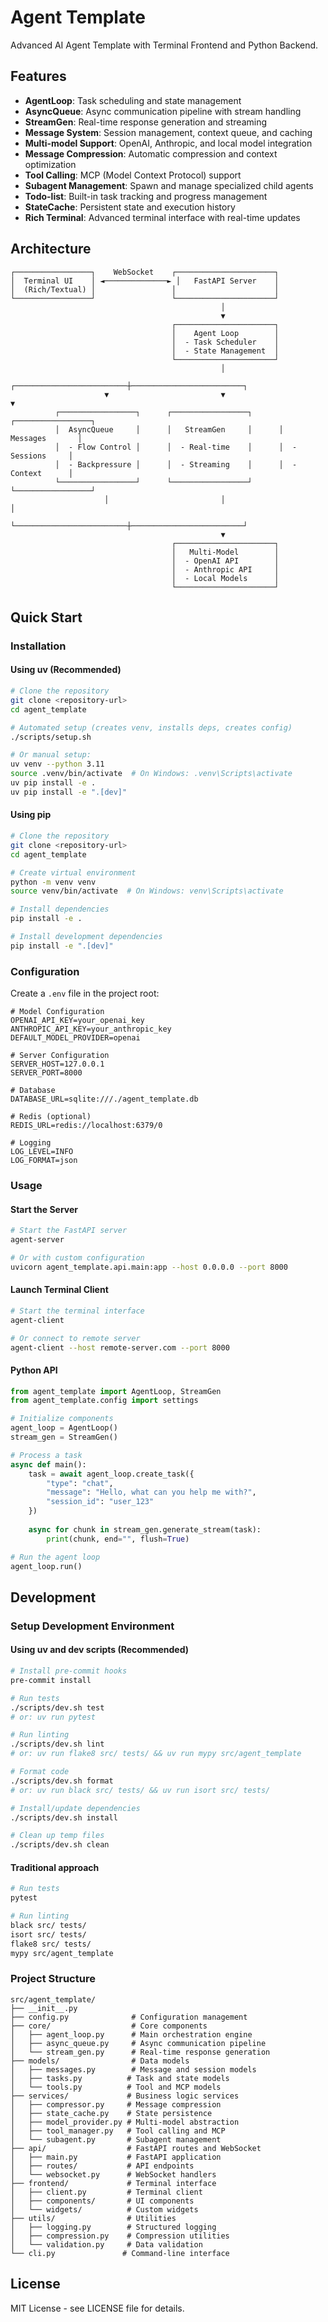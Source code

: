 # Agent Template

Advanced AI Agent Template with Terminal Frontend and Python Backend.

## Features

- **AgentLoop**: Task scheduling and state management
- **AsyncQueue**: Async communication pipeline with stream handling
- **StreamGen**: Real-time response generation and streaming
- **Message System**: Session management, context queue, and caching
- **Multi-model Support**: OpenAI, Anthropic, and local model integration
- **Message Compression**: Automatic compression and context optimization
- **Tool Calling**: MCP (Model Context Protocol) support
- **Subagent Management**: Spawn and manage specialized child agents
- **Todo-list**: Built-in task tracking and progress management
- **StateCache**: Persistent state and execution history
- **Rich Terminal**: Advanced terminal interface with real-time updates

## Architecture

```
┌─────────────────┐    WebSocket    ┌──────────────────────┐
│  Terminal UI    │ ◄──────────────► │   FastAPI Server    │
│  (Rich/Textual) │                 │                      │
└─────────────────┘                 └──────────────────────┘
                                               │
                                               ▼
                                    ┌──────────────────────┐
                                    │    Agent Loop        │
                                    │  - Task Scheduler    │
                                    │  - State Management  │
                                    └──────────────────────┘
                                               │
                     ┌─────────────────────────┼─────────────────────────┐
                     ▼                         ▼                         ▼
          ┌─────────────────┐      ┌─────────────────┐      ┌─────────────────┐
          │  AsyncQueue     │      │   StreamGen     │      │  Messages       │
          │  - Flow Control │      │  - Real-time    │      │  - Sessions     │
          │  - Backpressure │      │  - Streaming    │      │  - Context      │
          └─────────────────┘      └─────────────────┘      └─────────────────┘
                     │                         │                         │
                     └─────────────────────────┼─────────────────────────┘
                                               ▼
                                    ┌──────────────────────┐
                                    │   Multi-Model        │
                                    │  - OpenAI API        │
                                    │  - Anthropic API     │
                                    │  - Local Models      │
                                    └──────────────────────┘
```

## Quick Start

### Installation

#### Using uv (Recommended)

```bash
# Clone the repository
git clone <repository-url>
cd agent_template

# Automated setup (creates venv, installs deps, creates config)
./scripts/setup.sh

# Or manual setup:
uv venv --python 3.11
source .venv/bin/activate  # On Windows: .venv\Scripts\activate
uv pip install -e .
uv pip install -e ".[dev]"
```

#### Using pip

```bash
# Clone the repository
git clone <repository-url>
cd agent_template

# Create virtual environment
python -m venv venv
source venv/bin/activate  # On Windows: venv\Scripts\activate

# Install dependencies
pip install -e .

# Install development dependencies
pip install -e ".[dev]"
```

### Configuration

Create a `.env` file in the project root:

```env
# Model Configuration
OPENAI_API_KEY=your_openai_key
ANTHROPIC_API_KEY=your_anthropic_key
DEFAULT_MODEL_PROVIDER=openai

# Server Configuration
SERVER_HOST=127.0.0.1
SERVER_PORT=8000

# Database
DATABASE_URL=sqlite:///./agent_template.db

# Redis (optional)
REDIS_URL=redis://localhost:6379/0

# Logging
LOG_LEVEL=INFO
LOG_FORMAT=json
```

### Usage

#### Start the Server

```bash
# Start the FastAPI server
agent-server

# Or with custom configuration
uvicorn agent_template.api.main:app --host 0.0.0.0 --port 8000
```

#### Launch Terminal Client

```bash
# Start the terminal interface
agent-client

# Or connect to remote server
agent-client --host remote-server.com --port 8000
```

#### Python API

```python
from agent_template import AgentLoop, StreamGen
from agent_template.config import settings

# Initialize components
agent_loop = AgentLoop()
stream_gen = StreamGen()

# Process a task
async def main():
    task = await agent_loop.create_task({
        "type": "chat",
        "message": "Hello, what can you help me with?",
        "session_id": "user_123"
    })
    
    async for chunk in stream_gen.generate_stream(task):
        print(chunk, end="", flush=True)

# Run the agent loop
agent_loop.run()
```

## Development

### Setup Development Environment

#### Using uv and dev scripts (Recommended)

```bash
# Install pre-commit hooks
pre-commit install

# Run tests
./scripts/dev.sh test
# or: uv run pytest

# Run linting
./scripts/dev.sh lint
# or: uv run flake8 src/ tests/ && uv run mypy src/agent_template

# Format code
./scripts/dev.sh format
# or: uv run black src/ tests/ && uv run isort src/ tests/

# Install/update dependencies
./scripts/dev.sh install

# Clean up temp files
./scripts/dev.sh clean
```

#### Traditional approach

```bash
# Run tests
pytest

# Run linting
black src/ tests/
isort src/ tests/
flake8 src/ tests/
mypy src/agent_template
```

### Project Structure

```
src/agent_template/
├── __init__.py
├── config.py              # Configuration management
├── core/                  # Core components
│   ├── agent_loop.py      # Main orchestration engine
│   ├── async_queue.py     # Async communication pipeline
│   └── stream_gen.py      # Real-time response generation
├── models/                # Data models
│   ├── messages.py        # Message and session models
│   ├── tasks.py          # Task and state models
│   └── tools.py          # Tool and MCP models
├── services/             # Business logic services
│   ├── compressor.py     # Message compression
│   ├── state_cache.py    # State persistence
│   ├── model_provider.py # Multi-model abstraction
│   ├── tool_manager.py   # Tool calling and MCP
│   └── subagent.py       # Subagent management
├── api/                  # FastAPI routes and WebSocket
│   ├── main.py           # FastAPI application
│   ├── routes/           # API endpoints
│   └── websocket.py      # WebSocket handlers
├── frontend/             # Terminal interface
│   ├── client.py         # Terminal client
│   ├── components/       # UI components
│   └── widgets/          # Custom widgets
├── utils/                # Utilities
│   ├── logging.py        # Structured logging
│   ├── compression.py    # Compression utilities
│   └── validation.py     # Data validation
└── cli.py               # Command-line interface
```

## License

MIT License - see LICENSE file for details.
